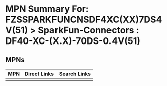 



# MPN Summary For: FZSSPARKFUNCNSDF4XC(XX)7DS4V(51) > SparkFun-Connectors : DF40-XC-(X.X)-70DS-0.4V(51)

## MPNs
  

|MPN|Direct Links|Search Links|
| :--- | :--- | :--- |
||||
